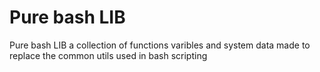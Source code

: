 # Pure bash LIB
Pure bash LIB a collection of functions varibles and system data made to replace the common utils used in bash scripting